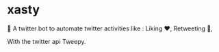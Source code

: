 # xasty
🤖 A twitter bot to automate twitter activities like : 
  Liking ❤️,
  Retweeting 🔁,
  
With the twitter api Tweepy.
